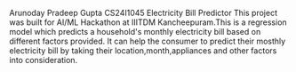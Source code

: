 Arunoday Pradeep Gupta
CS24I1045
Electricity Bill Predictor
This project was built for AI/ML Hackathon at IIITDM Kancheepuram.This is a regression model which predicts a household's monthly electricity bill based on different factors provided.
It can help the consumer to predict their mosthly electricity bill by taking their location,month,appliances and other factors into consideration.
